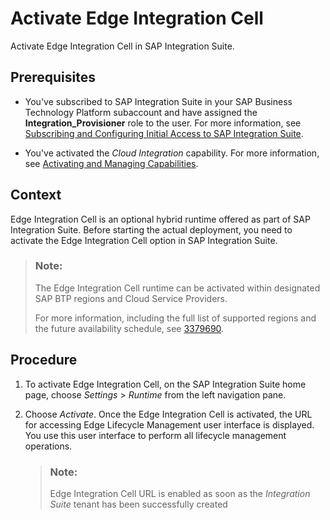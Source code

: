 <!-- loioa8e497ff502946ee940dee9e38d4ab97 -->

# Activate Edge Integration Cell

Activate Edge Integration Cell in SAP Integration Suite.



<a name="loioa8e497ff502946ee940dee9e38d4ab97__prereq_nbs_lth_vlb"/>

## Prerequisites

-   You've subscribed to SAP Integration Suite in your SAP Business Technology Platform subaccount and have assigned the **Integration\_Provisioner** role to the user. For more information, see [Subscribing and Configuring Initial Access to SAP Integration Suite](10-InitialSetup/subscribing-and-configuring-initial-access-to-sap-integration-suite-8a3c8b7.md).

-   You've activated the *Cloud Integration* capability. For more information, see [Activating and Managing Capabilities](activating-and-managing-capabilities-2ffb343.md).




## Context

Edge Integration Cell is an optional hybrid runtime offered as part of SAP Integration Suite. Before starting the actual deployment, you need to activate the Edge Integration Cell option in SAP Integration Suite.

> ### Note:  
> The Edge Integration Cell runtime can be activated within designated SAP BTP regions and Cloud Service Providers.
> 
> For more information, including the full list of supported regions and the future availability schedule, see [3379690](https://me.sap.com/notes/3379690).



## Procedure

1.  To activate Edge Integration Cell, on the SAP Integration Suite home page, choose *Settings* \> *Runtime* from the left navigation pane.

2.  Choose *Activate*. Once the Edge Integration Cell is activated, the URL for accessing Edge Lifecycle Management user interface is displayed. You use this user interface to perform all lifecycle management operations.

    > ### Note:  
    > Edge Integration Cell URL is enabled as soon as the *Integration Suite* tenant has been successfully created


